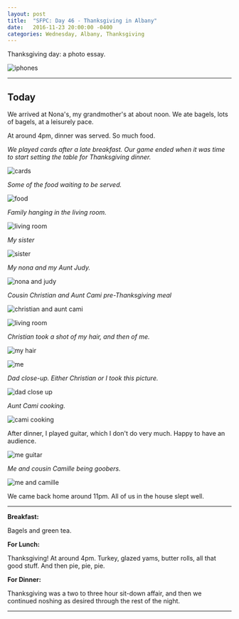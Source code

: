 ```yaml
---
layout: post
title:  "SFPC: Day 46 - Thanksgiving in Albany"
date:   2016-11-23 20:00:00 -0400
categories: Wednesday, Albany, Thanksgiving
---
```


Thanksgiving day: a photo essay.

![iphones](/images/11262016_thxgiv_7.JPG)

-----

<h2>Today</h2>

We arrived at Nona's, my grandmother's at about noon. We ate bagels, lots of bagels, at a leisurely pace.

At around 4pm, dinner was served. So much food.

*We played cards after a late breakfast. Our game ended when it was time to start setting the table for Thanksgiving dinner.*

![cards](/images/11262016_thxgiv_1.JPG)

*Some of the food waiting to be served.*

![food](/images/11262016_thxgiv_2.JPG)

*Family hanging in the living room.*

![living room](/images/11262016_thxgiv_3.JPG)

*My sister*

![sister](/images/11262016_thxgiv_4.JPG)

*My nona and my Aunt Judy.*

![nona and judy](/images/11262016_thxgiv_6.JPG)

*Cousin Christian and Aunt Cami pre-Thanksgiving meal*

![christian and aunt cami](/images/11262016_thxgiv_7.JPG)

![living room](/images/11262016_thxgiv_8.JPG)

*Christian took a shot of my hair, and then of me.*

![my hair](/images/11262016_thxgiv_9.JPG)

![me](/images/11262016_thxgiv_10.JPG)

*Dad close-up. Either Christian or I took this picture.*

![dad close up](/images/11262016_thxgiv_11.JPG)

*Aunt Cami cooking.*

![cami cooking](/images/11262016_thxgiv_13.JPG)

After dinner, I played guitar, which I don't do very much. Happy to have an audience.

![me guitar](/images/11262016_thxgiv_15.JPG)

*Me and cousin Camille being goobers.*

![me and camille](/images/11262016_thxgiv_17.JPG)

We came back home around 11pm. All of us in the house slept well.

-----

**Breakfast:**

Bagels and green tea.

**For Lunch:**

Thanksgiving! At around 4pm. Turkey, glazed yams, butter rolls, all that good stuff. And then pie, pie, pie.

**For Dinner:**

Thanksgiving was a two to three hour sit-down affair, and then we continued noshing as desired through the rest of the night.

-----

